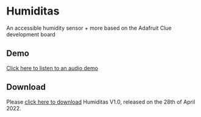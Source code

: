 # Humiditas
An accessible humidity sensor + more based on the Adafruit Clue development board

## Demo
[Click here to listen to an audio demo](https://github.com/bmustill-rose/Humiditas/blob/main/demo.mp3?raw=true)

## Download
Please [click here to download](https://github.com/bmustill-rose/Humiditas/releases/download/V1.0/Humiditas-V1.0.zip) Humiditas V1.0, released on the 28th of April 2022.